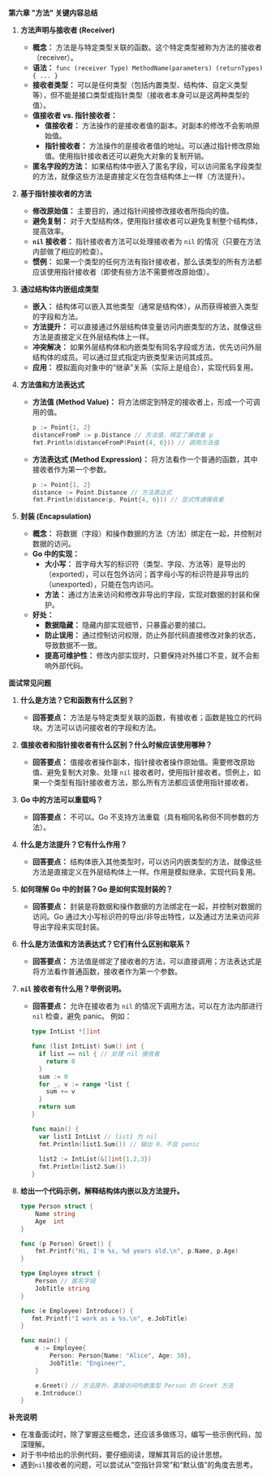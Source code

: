 **第六章 "方法" 关键内容总结**

1.  **方法声明与接收者 (Receiver)**

    *   **概念：** 方法是与特定类型关联的函数。这个特定类型被称为方法的接收者（receiver）。
    *   **语法：** `func (receiver Type) MethodName(parameters) (returnTypes) { ... }`
    *   **接收者类型：** 可以是任何类型（包括内置类型、结构体、自定义类型等），但不能是接口类型或指针类型（接收者本身可以是这两种类型的值）。
    *   **值接收者 vs. 指针接收者：**
        *   **值接收者：** 方法操作的是接收者值的副本。对副本的修改不会影响原始值。
        *   **指针接收者：** 方法操作的是接收者值的地址。可以通过指针修改原始值。使用指针接收者还可以避免大对象的复制开销。
    *   **匿名字段的方法：** 如果结构体中嵌入了匿名字段，可以访问匿名字段类型的方法，就像这些方法是直接定义在包含结构体上一样（方法提升）。

2.  **基于指针接收者的方法**

    *   **修改原始值：** 主要目的，通过指针间接修改接收者所指向的值。
    *   **避免复制：** 对于大型结构体，使用指针接收者可以避免复制整个结构体，提高效率。
    *   **`nil` 接收者：** 指针接收者方法可以处理接收者为 `nil` 的情况（只要在方法内部做了相应的检查）。
    *   **惯例：** 如果一个类型的任何方法有指针接收者，那么该类型的所有方法都应该使用指针接收者（即使有些方法不需要修改原始值）。

3.  **通过结构体内嵌组成类型**

    *   **嵌入：** 结构体可以嵌入其他类型（通常是结构体），从而获得被嵌入类型的字段和方法。
    *   **方法提升：** 可以直接通过外层结构体变量访问内嵌类型的方法，就像这些方法是直接定义在外层结构体上一样。
    *   **冲突解决：** 如果外层结构体和内嵌类型有同名字段或方法，优先访问外层结构体的成员。可以通过显式指定内嵌类型来访问其成员。
    *   **应用：** 模拟面向对象中的“继承”关系（实际上是组合），实现代码复用。

4.  **方法值和方法表达式**

    *   **方法值 (Method Value)：** 将方法绑定到特定的接收者上，形成一个可调用的值。
        ```go
        p := Point{1, 2}
        distanceFromP := p.Distance // 方法值，绑定了接收者 p
        fmt.Println(distanceFromP(Point{4, 6})) // 调用方法值
        ```
    *   **方法表达式 (Method Expression)：** 将方法看作一个普通的函数，其中接收者作为第一个参数。
        ```go
        p := Point{1, 2}
        distance := Point.Distance // 方法表达式
        fmt.Println(distance(p, Point{4, 6})) // 显式传递接收者
        ```

5.  **封装 (Encapsulation)**

    *   **概念：** 将数据（字段）和操作数据的方法（方法）绑定在一起，并控制对数据的访问。
    *   **Go 中的实现：**
        *   **大小写：** 首字母大写的标识符（类型、字段、方法等）是导出的（exported），可以在包外访问；首字母小写的标识符是非导出的（unexported），只能在包内访问。
        *   **方法：** 通过方法来访问和修改非导出的字段，实现对数据的封装和保护。
    *   **好处：**
        *   **数据隐藏：** 隐藏内部实现细节，只暴露必要的接口。
        *   **防止误用：** 通过控制访问权限，防止外部代码直接修改对象的状态，导致数据不一致。
        *   **提高可维护性：** 修改内部实现时，只要保持对外接口不变，就不会影响外部代码。

**面试常见问题**

1.  **什么是方法？它和函数有什么区别？**

    *   **回答要点：** 方法是与特定类型关联的函数，有接收者；函数是独立的代码块。方法可以访问接收者的字段和方法。

2.  **值接收者和指针接收者有什么区别？什么时候应该使用哪种？**

    *   **回答要点：** 值接收者操作副本，指针接收者操作原始值。需要修改原始值、避免复制大对象、处理 `nil` 接收者时，使用指针接收者。惯例上，如果一个类型有指针接收者方法，那么所有方法都应该使用指针接收者。

3.  **Go 中的方法可以重载吗？**

    *   **回答要点：** 不可以。Go 不支持方法重载（具有相同名称但不同参数的方法）。

4.  **什么是方法提升？它有什么作用？**

    *   **回答要点：** 结构体嵌入其他类型时，可以访问内嵌类型的方法，就像这些方法是直接定义在外层结构体上一样。作用是模拟继承，实现代码复用。

5.  **如何理解 Go 中的封装？Go 是如何实现封装的？**

    *   **回答要点：** 封装是将数据和操作数据的方法绑定在一起，并控制对数据的访问。Go 通过大小写标识符的导出/非导出特性，以及通过方法来访问非导出字段来实现封装。

6.  **什么是方法值和方法表达式？它们有什么区别和联系？**

    *   **回答要点：** 方法值是绑定了接收者的方法，可以直接调用；方法表达式是将方法看作普通函数，接收者作为第一个参数。

7.  **`nil` 接收者有什么用？举例说明。**

    *  **回答要点：** 允许在接收者为 `nil` 的情况下调用方法，可以在方法内部进行 `nil` 检查，避免 panic。
       例如：
     ```go
        type IntList *[]int

        func (list IntList) Sum() int {
          if list == nil { // 处理 nil 接收者
            return 0
          }
          sum := 0
          for _, v := range *list {
            sum += v
          }
          return sum
        }

        func main() {
          var list1 IntList // list1 为 nil
          fmt.Println(list1.Sum()) // 输出 0，不会 panic
          
          list2 := IntList(&[]int{1,2,3})
          fmt.Println(list2.Sum())
        }
     ```
8.  **给出一个代码示例，解释结构体内嵌以及方法提升。**
    ```go
    type Person struct {
        Name string
        Age  int
    }
    
    func (p Person) Greet() {
        fmt.Printf("Hi, I'm %s, %d years old.\n", p.Name, p.Age)
    }
    
    type Employee struct {
        Person // 匿名字段
        JobTitle string
    }

    func (e Employee) Introduce() {
       fmt.Printf("I work as a %s.\n", e.JobTitle)
    }    

    func main() {
        e := Employee{
            Person: Person{Name: "Alice", Age: 30},
            JobTitle: "Engineer",
        }
    
        e.Greet() // 方法提升，直接访问内嵌类型 Person 的 Greet 方法
        e.Introduce()
    }
    ```

**补充说明**

*   在准备面试时，除了掌握这些概念，还应该多做练习，编写一些示例代码，加深理解。
*   对于书中给出的示例代码，要仔细阅读，理解其背后的设计思想。
*  遇到`nil`接收者的问题，可以尝试从“空指针异常”和“默认值”的角度去思考。
